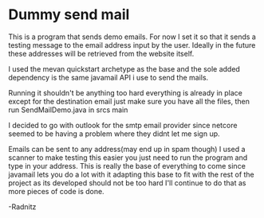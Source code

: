 
# Dummy send mail

This is a program that sends demo emails. For now I set it so that it sends a testing message to the email address input by the user. Ideally in the future these addresses will be retrieved from the website itself.

I used the mevan quickstart archetype as the base and the sole added dependency is the same javamail API i use to send the mails. 

Running it shouldn't be anything too hard everything is already in place except for the destination email just make sure you have all the files, then run SendMailDemo.java in srcs main

I decided to go with outlook for the smtp email provider since netcore seemed to be having a problem where they didnt let me sign up.

Emails can be sent to any address(may end up in spam though) I used a scanner to make testing this easier you just need to run the program and type in your address. This is really the base of everything to come since javamail lets you do a lot with it adapting this base to fit with the rest of the project as its developed should not be too hard I'll continue to do that as more pieces of code is done.

-Radnitz



